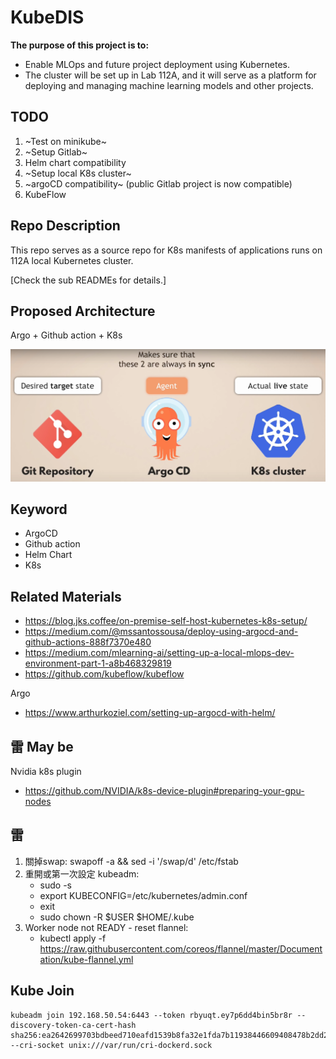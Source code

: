 # KubeDIS

**The purpose of this project is to:**

- Enable MLOps and future project deployment using Kubernetes.
- The cluster will be set up in Lab 112A, and it will serve as a platform for deploying and managing machine learning models and other projects.

## TODO

1. ~Test on minikube~
2. ~Setup Gitlab~
3. Helm chart compatibility
4. ~Setup local K8s cluster~
5. ~argoCD compatibility~ (public Gitlab project is now compatible)
6. KubeFlow

## Repo Description

This repo serves as a source repo for K8s manifests of applications runs on 112A local Kubernetes cluster.

[Check the sub READMEs for details.]

## Proposed Architecture

Argo + Github action + K8s

![Alt text](<Desired target state.png>)

## Keyword

- ArgoCD
- Github action
- Helm Chart
- K8s

## Related Materials

- https://blog.jks.coffee/on-premise-self-host-kubernetes-k8s-setup/
- https://medium.com/@mssantossousa/deploy-using-argocd-and-github-actions-888f7370e480
- https://medium.com/mlearning-ai/setting-up-a-local-mlops-dev-environment-part-1-a8b468329819
- https://github.com/kubeflow/kubeflow

Argo
- https://www.arthurkoziel.com/setting-up-argocd-with-helm/

## 雷 May be

Nvidia k8s plugin

- https://github.com/NVIDIA/k8s-device-plugin#preparing-your-gpu-nodes


## 雷
1. 關掉swap: swapoff -a && sed -i '/swap/d' /etc/fstab
2. 重開或第一次設定 kubeadm: 
    - sudo -s 
    - export KUBECONFIG=/etc/kubernetes/admin.conf
    - exit
    - sudo chown -R $USER $HOME/.kube
3. Worker node not READY - reset flannel:
    - kubectl apply -f https://raw.githubusercontent.com/coreos/flannel/master/Documentation/kube-flannel.yml


##  Kube Join
```
kubeadm join 192.168.50.54:6443 --token rbyuqt.ey7p6dd4bin5br8r --discovery-token-ca-cert-hash sha256:ea2642699703bdbeed710eafd1539b8fa32e1fda7b11938446609408478b2dd2 --cri-socket unix:///var/run/cri-dockerd.sock
```